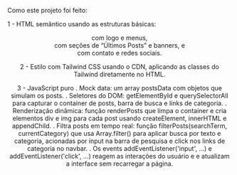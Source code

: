 Como este projeto foi feito: 

1 - HTML semântico usando as estruturas básicas: <header> com logo e menus, <main> com seções de “Últimos Posts” e banners, e <footer> com contato e redes sociais.

2 - Estilo com Tailwind CSS usando  o CDN, aplicando as classes do Tailwind diretamente no HTML. 

3 - JavaScript puro
  . Mock data: um array postsData com objetos que simulam os posts.
  . Seletores do DOM: getElementById e querySelectorAll para capturar o container de posts, barra de busca e links de categoria.
  . Renderização dinâmica: função renderPosts que limpa o container e cria elementos div e img para cada post usando createElement, innerHTML e appendChild.
  . Filtra posts em tempo real: função filterPosts(searchTerm, currentCategory) que usa Array.filter() para aplicar busca por texto e categoria, acionadas por input na barra de pesquisa e click nos links de categoria no navbar.
  . Os events addEventListener('input', …) e addEventListener('click', …) reagem as  interações do usuário e e atualizam a interface sem recarregar a página.
